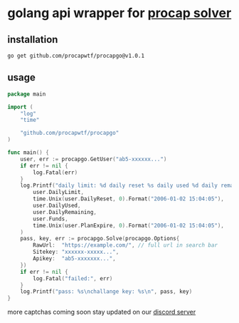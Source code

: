 # golang api wrapper for [procap solver](https://procap.wtf)

## installation

`go get github.com/procapwtf/procapgo@v1.0.1`

## usage

```go
package main

import (
	"log"
	"time"

	"github.com/procapwtf/procapgo"
)

func main() {
	user, err := procapgo.GetUser("ab5-xxxxxx...")
	if err != nil {
		log.Fatal(err)
	}
	log.Printf("daily limit: %d daily reset %s daily used %d daily remaining %d funds %f expire %s\n",
		user.DailyLimit,
		time.Unix(user.DailyReset, 0).Format("2006-01-02 15:04:05"),
		user.DailyUsed,
		user.DailyRemaining,
		user.Funds,
		time.Unix(user.PlanExpire, 0).Format("2006-01-02 15:04:05"),
	)
	pass, key, err := procapgo.Solve(procapgo.Options{
		RawUrl:  "https://example.com/", // full url in search bar
		Sitekey: "xxxxxx-xxxxx...",
		Apikey:  "ab5-xxxxxxx...",
	})
	if err != nil {
		log.Fatal("failed:", err)
	}
	log.Printf("pass: %s\nchallange key: %s\n", pass, key)
}

```

more captchas coming soon stay updated on our [discord server](https://discord.gg/procap)
